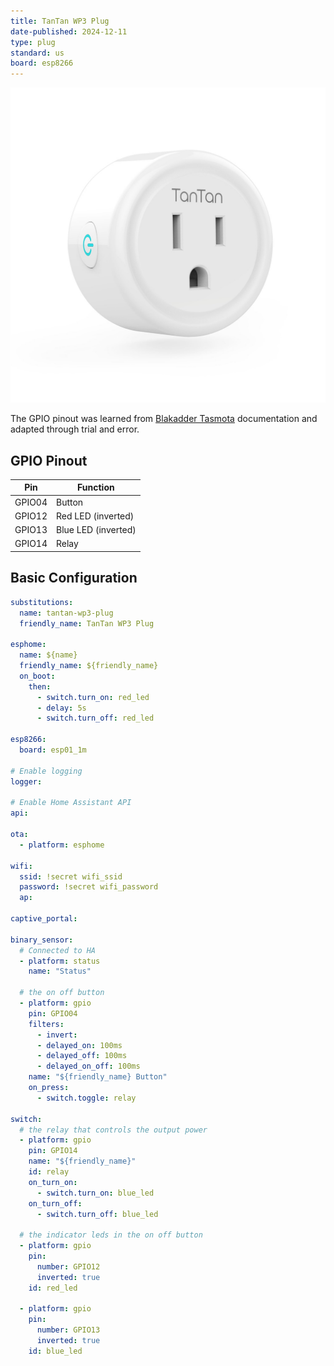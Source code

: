 ```yaml
---
title: TanTan WP3 Plug
date-published: 2024-12-11
type: plug
standard: us
board: esp8266
---
```


![alt text](tantan-wp3-plug.jpg "TanTan WP3 Plug")

The GPIO pinout was learned from [Blakadder Tasmota](https://templates.blakadder.com/tantan_WP3.html) documentation and
adapted through trial and error.

## GPIO Pinout

| Pin    | Function            |
| ------ | ------------------- |
| GPIO04 | Button              |
| GPIO12 | Red LED (inverted)  |
| GPIO13 | Blue LED (inverted) |
| GPIO14 | Relay               |

## Basic Configuration

```yaml
substitutions:
  name: tantan-wp3-plug
  friendly_name: TanTan WP3 Plug

esphome:
  name: ${name}
  friendly_name: ${friendly_name}
  on_boot:
    then:
      - switch.turn_on: red_led
      - delay: 5s
      - switch.turn_off: red_led

esp8266:
  board: esp01_1m

# Enable logging
logger:

# Enable Home Assistant API
api:

ota:
  - platform: esphome

wifi:
  ssid: !secret wifi_ssid
  password: !secret wifi_password
  ap:

captive_portal:

binary_sensor:
  # Connected to HA
  - platform: status
    name: "Status"

  # the on off button
  - platform: gpio
    pin: GPIO04
    filters:
      - invert:
      - delayed_on: 100ms
      - delayed_off: 100ms
      - delayed_on_off: 100ms
    name: "${friendly_name} Button"
    on_press:
      - switch.toggle: relay

switch:
  # the relay that controls the output power
  - platform: gpio
    pin: GPIO14
    name: "${friendly_name}"
    id: relay
    on_turn_on:
      - switch.turn_on: blue_led
    on_turn_off:
      - switch.turn_off: blue_led

  # the indicator leds in the on off button
  - platform: gpio
    pin:
      number: GPIO12
      inverted: true
    id: red_led

  - platform: gpio
    pin:
      number: GPIO13
      inverted: true
    id: blue_led
```
